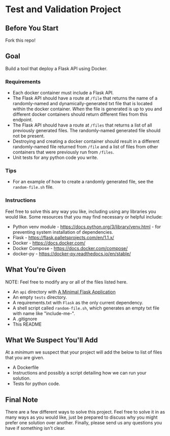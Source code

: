 # Test and Validation Project

Before You Start
--------------------
Fork this repo!

Goal
--------------------
Build a tool that deploy a Flask API using Docker. 

### Requirements
* Each docker container must include a Flask API.
* The Flask API should have a route at `/file` that returns the name of a randomly-named and dynamically-generated txt file that is located within the docker container. *When* the file is generated is up to you and different docker containers should return different files from this endpoint.
* The Flask API should have a route at `/files` that returns a list of all previously generated files. The randomly-named generated file should not be present.
* Destroying and creating a docker container should result in a different randomly-named file returned from `/file` and a list of files from other containers that were previously run from `/files`.
* Unit tests for any python code you write.

### Tips
* For an example of how to create a randomly generated file, see the `random-file.sh` file.

### Instructions
Feel free to solve this any way you like, including using any libraries you would like. Some resources that you may find necessary or helpful include:

* Python venv module - https://docs.python.org/3/library/venv.html - for preventing system installation of dependencies.
* Flask - https://flask.palletsprojects.com/en/1.1.x/
* Docker - https://docs.docker.com/
* Docker Compose - https://docs.docker.com/compose/
* docker-py - https://docker-py.readthedocs.io/en/stable/

What You're Given
--------------------
NOTE: Feel free to modify any or all of the files listed here.

* An `api` directory with [A Minimal Flask Application](https://flask.palletsprojects.com/en/1.1.x/quickstart/#a-minimal-application)
* An empty `tests` directory.
* A requirements.txt with `Flask` as the only current dependency.
* A shell script called `random-file.sh`, which generates an empty txt file with name like "include-me-<random-string>".
* A .gitignore
* This README

What We Suspect You'll Add
--------------------
At a *minimum* we suspect that your project will add the below to list of files that you are given.

* A Dockerfile
* Instructions and possibly a script detailing how we can run your solution.
* Tests for python code.

Final Note
--------------------
There are a few different ways to solve this project. Feel free to solve it in as many ways as you would like, just be prepared to discuss why you might prefer one solution over another. Finally, please send us any questions you have if something isn't clear.
